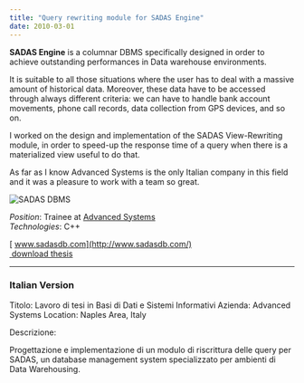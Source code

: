 ```yaml
---
title: "Query rewriting module for SADAS Engine"
date: 2010-03-01
---
```

**SADAS Engine** is a columnar DBMS specifically designed in order to achieve outstanding performances in Data warehouse environments.

It is suitable to all those situations where the user has to deal with a massive amount of historical data. Moreover, these data have to be accessed through always different criteria: we can have to handle bank account movements, phone call records, data collection from GPS devices, and so on.

I worked on the design and implementation of the SADAS View-Rewriting module, in order to speed-up the response time of a query when there is a materialized view useful to do that.

As far as I know Advanced Systems is the only Italian company in this field and it was a pleasure to work with a team so great.

![SADAS DBMS](../sadas_db.jpg)

_Position_: Trainee at [Advanced Systems](http://www.advancedsystems.it/ "Advanced Systems")  
_Technologies_: C++

[<i class="fa fa-external-link" aria-hidden="true"></i>&nbsp;www.sadasdb.com](http://www.sadasdb.com/)  
[<i class="fa fa-download" aria-hidden="true"></i>&nbsp;download thesis](/downloads/master_query_rewrinting.pdf)

---

### Italian Version

Titolo: Lavoro di tesi in Basi di Dati e Sistemi Informativi
Azienda: Advanced Systems
Location: Naples Area, Italy


Descrizione:

Progettazione e implementazione di un modulo di riscrittura delle query per SADAS, un database 
management system specializzato per ambienti di Data Warehousing.